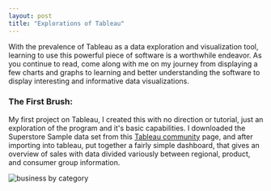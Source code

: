 ```yaml
---
layout: post
title: "Explorations of Tableau"
---
```

With the prevalence of Tableau as a data exploration and
visualization tool, learning to use this powerful piece of
software is a worthwhile endeavor. As you continue to read,
come along with me on my journey from displaying a few
charts and graphs to learning and better understanding the
software to display interesting and informative data
visualizations.

### The First Brush:
My first project on Tableau, I created this with no direction or tutorial, just an exploration of the program and
it's basic capabilities. I downloaded the Superstore Sample data set from this [Tableau community](https://community.tableau.com/docs/DOC-1236) page,
and after importing into tableau, put together a fairly simple dashboard, that gives an overview of sales with data divided
variously between regional, product, and consumer group information.

![business by category](https://user-images.githubusercontent.com/15002764/40269900-5d2b7c68-5b52-11e8-81f8-9b18c58fc504.png)
